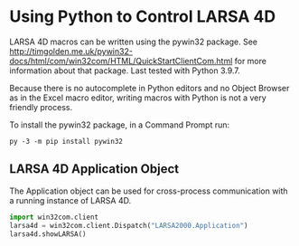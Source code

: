 Using Python to Control LARSA 4D
================================

LARSA 4D macros can be written using the pywin32 package. See http://timgolden.me.uk/pywin32-docs/html/com/win32com/HTML/QuickStartClientCom.html for more information about that package. Last tested with Python 3.9.7.

Because there is no autocomplete in Python editors and no Object Browser as in the Excel macro editor, writing macros with Python is not a very friendly process.

To install the pywin32 package, in a Command Prompt run:

    py -3 -m pip install pywin32
    
LARSA 4D Application Object
---------------------------

The Application object can be used for cross-process communication with a running instance of LARSA 4D.

```py
import win32com.client
larsa4d = win32com.client.Dispatch("LARSA2000.Application")
larsa4d.showLARSA()
```
